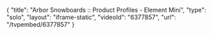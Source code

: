 {
    "title": "Arbor Snowboards :: Product Profiles - Element Mini",
    "type": "solo",
    "layout": "iframe-static",
    "videoId": "6377857",
    "url": "\/tvpembed\/6377857"
}